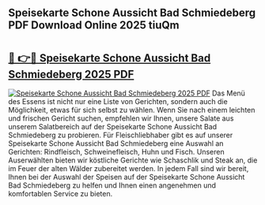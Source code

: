 ## Speisekarte Schone Aussicht Bad Schmiedeberg PDF Download Online 2025 tiuQm

# <h2><a href="http://gc99etf.nevu.top/?p=Speisekarte+Schone+Aussicht+Bad+Schmiedeberg">🔗 👉🔴 Speisekarte Schone Aussicht Bad Schmiedeberg 2025 PDF</a></h2>

[![Speisekarte Schone Aussicht Bad Schmiedeberg 2025 PDF](https://i.imgur.com/dBaPXMq.png)](http://gc99etf.nevu.top/?p=Speisekarte+Schone+Aussicht+Bad+Schmiedeberg)
Das Menü des Essens ist nicht nur eine Liste von Gerichten, sondern auch die Möglichkeit, etwas für sich selbst zu wählen. Wenn Sie nach einem leichten und frischen Gericht suchen, empfehlen wir Ihnen, unsere Salate aus unserem Salatbereich auf der Speisekarte Schone Aussicht Bad Schmiedeberg zu probieren. Für Fleischliebhaber gibt es auf unserer Speisekarte Schone Aussicht Bad Schmiedeberg eine Auswahl an Gerichten: Rindfleisch, Schweinefleisch, Huhn und Fisch. Unseren Auserwählten bieten wir köstliche Gerichte wie Schaschlik und Steak an, die im Feuer der alten Wälder zubereitet werden. In jedem Fall sind wir bereit, Ihnen bei der Auswahl der Speisen auf der Speisekarte Schone Aussicht Bad Schmiedeberg zu helfen und Ihnen einen angenehmen und komfortablen Service zu bieten.
